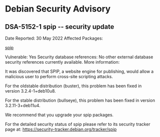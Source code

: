 
Debian Security Advisory
========================


DSA-5152-1 spip -- security update
----------------------------------



Date Reported:
30 May 2022
Affected Packages:

[spip](https://packages.debian.org/src:spip)

Vulnerable:
Yes
Security database references:
No other external database security references currently available.
More information:

It was discovered that SPIP, a website engine for publishing, would
allow a malicious user to perform cross-site scripting attacks.


For the oldstable distribution (buster), this problem has been fixed
in version 3.2.4-1+deb10u8.


For the stable distribution (bullseye), this problem has been fixed in
version 3.2.11-3+deb11u4.


We recommend that you upgrade your spip packages.


For the detailed security status of spip please refer to
its security tracker page at:
<https://security-tracker.debian.org/tracker/spip>





